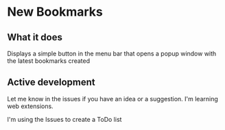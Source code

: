 # New Bookmarks

## What it does

Displays a simple button in the menu bar that opens a popup window with the latest bookmarks created

## Active development
Let me know in the issues if you have an idea or a suggestion.  I'm learning web extensions.

I'm using the Issues to create a ToDo list
